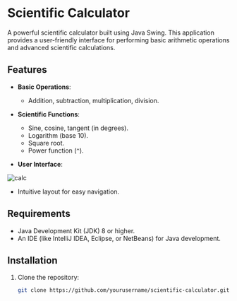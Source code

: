 # Scientific Calculator

A powerful scientific calculator built using Java Swing. This application provides a user-friendly interface for performing basic arithmetic operations and advanced scientific calculations.

## Features

- **Basic Operations**: 
  - Addition, subtraction, multiplication, division.
  
- **Scientific Functions**: 
  - Sine, cosine, tangent (in degrees).
  - Logarithm (base 10).
  - Square root.
  - Power function (`^`).
  
- **User Interface**:
  
![calc](https://github.com/user-attachments/assets/ef0832f8-6438-4a6f-9cbc-7501e04d2b18)

  - Intuitive layout for easy navigation.

## Requirements

- Java Development Kit (JDK) 8 or higher.
- An IDE (like IntelliJ IDEA, Eclipse, or NetBeans) for Java development.

## Installation

1. Clone the repository:
   ```bash
   git clone https://github.com/yourusername/scientific-calculator.git
